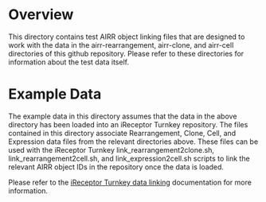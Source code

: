 # Overview 
This directory contains test AIRR object linking files that are designed to work with the data in the airr-rearrangement, airr-clone, and airr-cell directories of this github repository. Please refer to these directories for information about the test data itself. 

# Example Data

The example data in this directory assumes that the data in the above directory has been loaded into an iReceptor Turnkey repository. The files contained in this directory associate Rearrangement, Clone, Cell, and Expression data files from the relevant directories above. These files can be used with the iReceptor Turnkey link_rearrangement2clone.sh, link_rearrangement2cell.sh, and link_expression2cell.sh scripts to link the relevant AIRR object IDs in the repository once the data is loaded. 

Please refer to the [iReceptor Turnkey data linking](https://github.com/sfu-ireceptor/turnkey-service-php#resolving-internal-data-linkages) documentation for more information.

